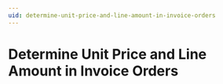 ```yaml
---
uid: determine-unit-price-and-line-amount-in-invoice-orders
---
```


# Determine Unit Price and Line Amount in Invoice Orders

